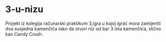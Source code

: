 # 3-u-nizu
Projekt iz kolegija računarski praktikum 3,igra u kojoj igrač mora zamijeniti dva susjedna kamenčića tako da stvori niz od bar 3 ista kamenčića, slično kao Candy Crush.
